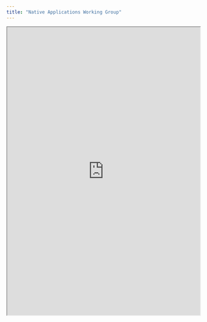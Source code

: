 ```yaml
---
title: "Native Applications Working Group"
---
```




<iframe height="750" width="100%" src="https://ewelton.github.io/ktest/wiki.html#Native%20Applications%20Working%20Group"></iframe>
